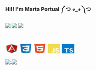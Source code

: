 ### Hi!! I'm Marta Portual ༼ つ ◕_◕ ༽つ


 
<div> 
  <a href="https://instagram.com/marta_portugall" target="_blank"><img src="https://img.shields.io/badge/-Instagram-%23E4405F?style=for-the-badge&logo=instagram&logoColor=white" target="_blank"></a>
  <a href = "mailto:martaaferreiraa14@gmail.com"><img src="https://img.shields.io/badge/-Gmail-%23333?style=for-the-badge&logo=gmail&logoColor=white" target="_blank"></a>
  <a href="https://www.linkedin.com/in/marta-portugal-aa8269251/" target="_blank"><img src="https://img.shields.io/badge/-LinkedIn-%230077B5?style=for-the-badge&logo=linkedin&logoColor=white" target="_blank"></a> 
</div>

##

<div style="display: inline_block"><br>
  <img align="center" alt="Angular" height="30" width="40" src="https://raw.githubusercontent.com/devicons/devicon/master/icons/angularjs/angularjs-original.svg">
    <img align="center" alt="CSS" height="30" width="40" src="https://raw.githubusercontent.com/devicons/devicon/master/icons/css3/css3-original.svg">
  <img align="center" alt="HTML" height="30" width="40" src="https://raw.githubusercontent.com/devicons/devicon/master/icons/html5/html5-original.svg">
 <img align="center" alt="Js" height="30" width="40" src="https://raw.githubusercontent.com/devicons/devicon/master/icons/javascript/javascript-plain.svg">
  <img align="center" alt="Ts" height="30" width="40" src="https://raw.githubusercontent.com/devicons/devicon/master/icons/typescript/typescript-plain.svg">
  </div>

<div style="display: inline_block"><br>
<a href="https://github.com/marttuga/github-readme-stats">
  <img height=200 align="center" src="https://github-readme-stats.vercel.app/api?username=marttuga&theme=onedark" />
</a>
<a href="https://github.com/marttuga/convoychat">
  <img height=200 align="center" src="https://github-readme-stats.vercel.app/api/top-langs?username=marttuga&layout=compact&langs_count=8&card_width=320&theme=onedark" />
</a>
</div>

  

